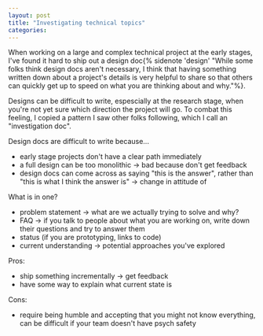 ```yaml
---
layout: post
title: "Investigating technical topics"
categories:
---
```


When working on a large and complex technical project at the early stages, I've found it hard to ship out a design doc{% sidenote 'design' "While some folks think design docs aren't necessary, I think that having something written down about a project's details is very helpful to share so that others can quickly get up to speed on what you are thinking about and why."%}.

Designs can be difficult to write, espescially at the research stage, when you're not yet sure which direction the project will go. To combat this feeling, I copied a pattern I saw other folks following, which I call an "investigation doc".

Design docs are difficult to write because...

- early stage projects don't have a clear path immediately
- a full design can be too monolithic -> bad because don't get feedback
- design docs can come across as saying "this is the answer", rather than "this is what I think the answer is" -> change in attitude of

What is in one?

- problem statement -> what are we actually trying to solve and why?
- FAQ -> if you talk to people about what you are working on, write down their questions and try to answer them
- status (if you are prototyping, links to code)
- current understanding -> potential approaches you've explored

Pros:

- ship something incrementally -> get feedback
- have some way to explain what current state is

Cons:

- require being humble and accepting that you might not know everything, can be difficult if your team doesn't have psych safety

